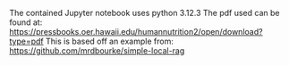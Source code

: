 The contained Jupyter notebook uses python 3.12.3
The pdf used can be found at: https://pressbooks.oer.hawaii.edu/humannutrition2/open/download?type=pdf
This is based off an example from: https://github.com/mrdbourke/simple-local-rag
